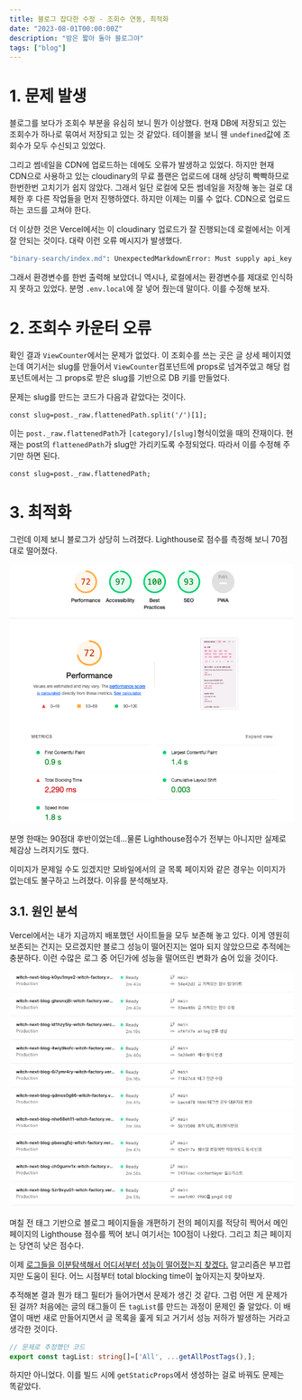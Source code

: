 ```yaml
---
title: 블로그 잡다한 수정 - 조회수 연동, 최적화
date: "2023-08-01T00:00:00Z"
description: "밤은 짧아 돌아 블로그야"
tags: ["blog"]
---
```


# 1. 문제 발생

블로그를 보다가 조회수 부분을 유심히 보니 뭔가 이상했다. 현재 DB에 저장되고 있는 조회수가 하나로 묶여서 저장되고 있는 것 같았다. 테이블을 보니 웬 `undefined`값에 조회수가 모두 수신되고 있었다.

그리고 썸네일을 CDN에 업로드하는 데에도 오류가 발생하고 있었다. 하지만 현재 CDN으로 사용하고 있는 cloudinary의 무료 플랜은 업로드에 대해 상당히 빡빡하므로 한번한번 고치기가 쉽지 않았다. 그래서 일단 로컬에 모든 썸네일을 저장해 놓는 걸로 대체한 후 다른 작업들을 먼저 진행하였다. 하지만 이제는 미룰 수 없다. CDN으로 업로드하는 코드를 고쳐야 한다. 

더 이상한 것은 Vercel에서는 이 cloudinary 업로드가 잘 진행되는데 로컬에서는 이게 잘 안되는 것이다. 대략 이런 오류 메시지가 발생했다.

```bash
"binary-search/index.md": UnexpectedMarkdownError: Must supply api_key
```

그래서 환경변수를 한번 출력해 보았더니 역시나, 로컬에서는 환경변수를 제대로 인식하지 못하고 있었다. 분명 `.env.local`에 잘 넣어 줬는데 말이다. 이를 수정해 보자.

# 2. 조회수 카운터 오류

확인 결과 `ViewCounter`에서는 문제가 없었다. 이 조회수를 쓰는 곳은 글 상세 페이지였는데 여기서는 slug를 만들어서 `ViewCounter`컴포넌트에 props로 넘겨주었고 해당 컴포넌트에서는 그 props로 받은 slug를 기반으로 DB 키를 만들었다.

문제는 slug를 만드는 코드가 다음과 같았다는 것이다.

```tsx
const slug=post._raw.flattenedPath.split('/')[1];
```

이는 `post._raw.flattenedPath`가 `[category]/[slug]`형식이었을 때의 잔재이다. 현재는 post의 `flattenedPath`가 slug만 가리키도록 수정되었다. 따라서 이를 수정해 주기만 하면 된다.

```tsx
const slug=post._raw.flattenedPath;
```

# 3. 최적화

그런데 이제 보니 블로그가 상당히 느려졌다. Lighthouse로 점수를 측정해 보니 70점대로 떨어졌다. 

![현재 Lighthouse 점수](./current-lighthouse-score.png)

분명 한때는 90점대 후반이었는데...물론 Lighthouse점수가 전부는 아니지만 실제로 체감상 느려지기도 했다.

이미지가 문제일 수도 있겠지만 모바일에서의 글 목록 페이지와 같은 경우는 이미지가 없는데도 불구하고 느려졌다. 이유를 분석해보자.

## 3.1. 원인 분석

Vercel에서는 내가 지금까지 배포했던 사이트들을 모두 보존해 놓고 있다. 이게 영원히 보존되는 건지는 모르겠지만 블로그 성능이 떨어진지는 얼마 되지 않았으므로 추적에는 충분하다. 이런 수많은 로그 중 어딘가에 성능을 떨어뜨린 변화가 숨어 있을 것이다.

![vercel 배포 로그](./vercel-log.png)

며칠 전 태그 기반으로 블로그 페이지들을 개편하기 전의 페이지를 적당히 찍어서 메인페이지의 Lighthouse 점수를 찍어 보니 여기서는 100점이 나왔다. 그리고 최근 페이지는 당연히 낮은 점수다. 

이제 [로그들을 이분탐색해서 어디서부터 성능이 떨어졌는지 찾겠다.](https://witch.work/posts/binary-search) 알고리즘은 부끄럽지만 도움이 된다. 어느 시점부터 total blocking time이 높아지는지 찾아보자.

추적해본 결과 뭔가 태그 필터가 들어가면서 문제가 생긴 것 같다. 그럼 어떤 게 문제가 된 걸까? 처음에는 글의 태그들이 든 `tagList`를 만드는 과정이 문제인 줄 알았다. 이 배열이 매번 새로 만들어지면서 글 목록을 훑게 되고 거기서 성능 저하가 발생하는 거라고 생각한 것이다.

```ts
// 문제로 추정했던 코드
export const tagList: string[]=['All', ...getAllPostTags(),];
```

하지만 아니었다. 이를 빌드 시에 `getStaticProps`에서 생성하는 걸로 바꿔도 문제는 똑같았다.